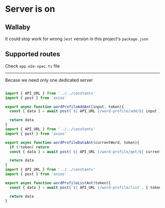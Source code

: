 # Server is on

## Wallaby

It could stop work for wrong `Jest` version in this project's `package.json`

## Supported routes

Check `app.e2e-spec.ts` file

---

Becase we need only one dedicated server

```javascript

import { API_URL } from '../../constants'
import { post } from 'axios'

export async function wordProfileAddAnt(input, token){
  const { data } = await post(`${ API_URL }/word-profile/add/${ input }`, { token })

  return data
}
import { API_URL } from '../../constants'
import { post } from 'axios'

export async function wordProfileDataAnt(currentWord, token){
  if (!token) return
  const { data } = await post(`${ API_URL }/word-profile/get/${ currentWord }`, { token })

  return data
}
import { API_URL } from '../../constants'
import { post } from 'axios'

export async function wordProfileListAnt(token){
  const { data } = await post(`${ API_URL }/word-profile/list`, { token })

  return data
}
```